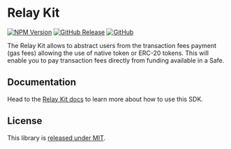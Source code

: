# Relay Kit

[![NPM Version](https://badge.fury.io/js/%40safe-global%2Frelay-kit.svg)](https://badge.fury.io/js/%40safe-global%2Frelay-kit)
[![GitHub Release](https://img.shields.io/github/release/safe-global/safe-core-sdk.svg?style=flat)](https://github.com/safe-global/safe-core-sdk/releases)
[![GitHub](https://img.shields.io/github/license/safe-global/safe-core-sdk)](https://github.com/safe-global/safe-core-sdk/blob/main/LICENSE.md)

The Relay Kit allows to abstract users from the transaction fees payment (gas fees) allowing the use of native token or ERC-20 tokens. This will enable you to pay transaction fees directly from funding available in a Safe.

## Documentation

Head to the [Relay Kit docs](https://docs.safe.global/sdk/relay-kit) to learn more about how to use this SDK.

## License

This library is [released under MIT](https://github.com/safe-global/safe-core-sdk/blob/main/LICENSE.md).
